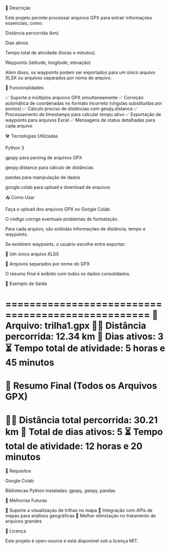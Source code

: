 📌 Descrição

Este projeto permite processar arquivos GPX para extrair informações essenciais, como:

Distância percorrida (km)

Dias ativos

Tempo total de atividade (horas e minutos)

Waypoints (latitude, longitude, elevação)

Além disso, os waypoints podem ser exportados para um único arquivo XLSX ou arquivos separados por nome de arquivo.

🚀 Funcionalidades

✅ Suporte a múltiplos arquivos GPX simultaneamente
✅ Correção automática de coordenadas no formato incorreto (vírgulas substituídas por pontos)
✅ Cálculo preciso de distâncias com geopy.distance
✅ Processamento de timestamps para calcular tempo ativo
✅ Exportação de waypoints para arquivos Excel
✅ Mensagens de status detalhadas para cada arquivo

🛠 Tecnologias Utilizadas

Python 3

gpxpy para parsing de arquivos GPX

geopy.distance para cálculo de distâncias

pandas para manipulação de dados

google.colab para upload e download de arquivos

📥 Como Usar

Faça o upload dos arquivos GPX no Google Colab.

O código corrige eventuais problemas de formatação.

Para cada arquivo, são exibidas informações de distância, tempo e waypoints.

Se existirem waypoints, o usuário escolhe entre exportar:

📁 Um único arquivo XLSX

📂 Arquivos separados por nome do GPX

O resumo final é exibido com todos os dados consolidados.

📌 Exemplo de Saída

==================================================
📂 Arquivo: trilha1.gpx
🚶‍♂️ Distância percorrida: 12.34 km
📅 Dias ativos: 3
⏳ Tempo total de atividade: 5 horas e 45 minutos
==================================================

🎯 Resumo Final (Todos os Arquivos GPX)
==================================================
🚶‍♂️ Distância total percorrida: 30.21 km
📅 Total de dias ativos: 5
⏳ Tempo total de atividade: 12 horas e 20 minutos
==================================================

🔧 Requisitos

Google Colab

Bibliotecas Python instaladas: gpxpy, geopy, pandas

📌 Melhorias Futuras

🔹 Suporte a visualização de trilhas no mapa
🔹 Integração com APIs de mapas para análises geográficas
🔹 Melhor otimização no tratamento de arquivos grandes

📝 Licença

Este projeto é open-source e está disponível sob a licença MIT.
